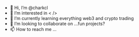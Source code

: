 - 👋 Hi, I’m @charkcl
- 👀 I’m interested in < />
- 🌱 I’m currently learning everything web3 and crypto trading
- 💞️ I’m looking to collaborate on ...fun projects?
- 📫 How to reach me ...

<!---
charkcl/charkcl is a ✨ special ✨ repository because its `README.md` (this file) appears on your GitHub profile.
You can click the Preview link to take a look at your changes.
--->
